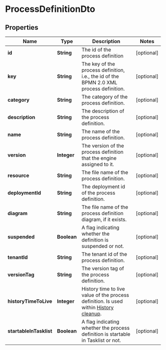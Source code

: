 

# ProcessDefinitionDto

## Properties

Name | Type | Description | Notes
------------ | ------------- | ------------- | -------------
**id** | **String** | The id of the process definition |  [optional]
**key** | **String** | The key of the process definition, i.e., the id of the BPMN 2.0 XML process definition. |  [optional]
**category** | **String** | The category of the process definition. |  [optional]
**description** | **String** | The description of the process definition. |  [optional]
**name** | **String** | The name of the process definition. |  [optional]
**version** | **Integer** | The version of the process definition that the engine assigned to it. |  [optional]
**resource** | **String** | The file name of the process definition. |  [optional]
**deploymentId** | **String** | The deployment id of the process definition. |  [optional]
**diagram** | **String** | The file name of the process definition diagram, if it exists. |  [optional]
**suspended** | **Boolean** | A flag indicating whether the definition is suspended or not. |  [optional]
**tenantId** | **String** | The tenant id of the process definition. |  [optional]
**versionTag** | **String** | The version tag of the process definition. |  [optional]
**historyTimeToLive** | **Integer** | History time to live value of the process definition. Is used within [History cleanup](https://docs.camunda.org/manual/7.18/user-guide/process-engine/history/#history-cleanup). |  [optional]
**startableInTasklist** | **Boolean** | A flag indicating whether the process definition is startable in Tasklist or not. |  [optional]



